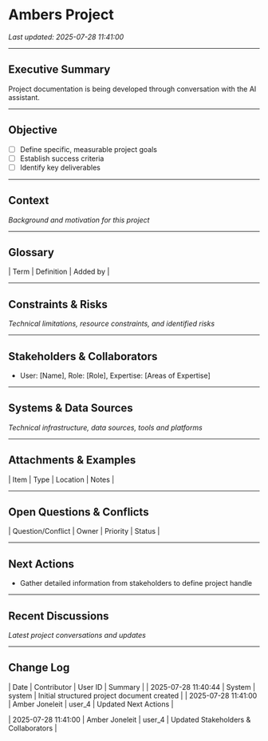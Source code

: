 # Ambers Project
_Last updated: 2025-07-28 11:41:00_

---

## Executive Summary
Project documentation is being developed through conversation with the AI assistant.

---

## Objective
- [ ] Define specific, measurable project goals
- [ ] Establish success criteria
- [ ] Identify key deliverables

---

## Context
*Background and motivation for this project*

---

## Glossary

| Term | Definition | Added by |


---

## Constraints & Risks
*Technical limitations, resource constraints, and identified risks*

---

## Stakeholders & Collaborators
- User: [Name], Role: [Role], Expertise: [Areas of Expertise]

---

## Systems & Data Sources
*Technical infrastructure, data sources, tools and platforms*

---

## Attachments & Examples

| Item | Type | Location | Notes |


---

## Open Questions & Conflicts

| Question/Conflict | Owner | Priority | Status |


---

## Next Actions
- Gather detailed information from stakeholders to define project handle

---

## Recent Discussions
*Latest project conversations and updates*

---

## Change Log

| Date | Contributor | User ID | Summary |
| 2025-07-28 11:40:44 | System | system | Initial structured project document created |
| 2025-07-28 11:41:00 | Amber Joneleit | user_4 | Updated Next Actions |

| 2025-07-28 11:41:00 | Amber Joneleit | user_4 | Updated Stakeholders & Collaborators |


